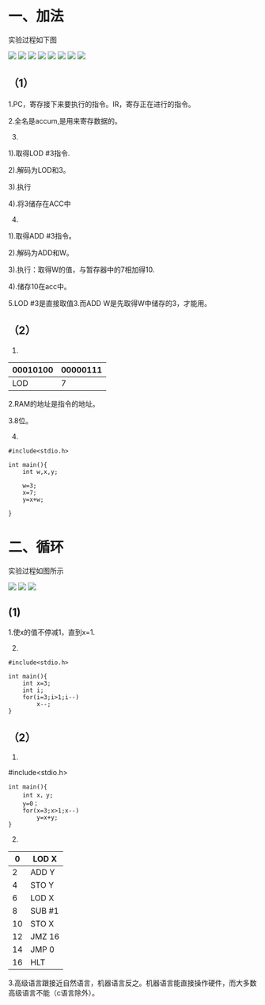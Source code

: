 # 一、加法
实验过程如下图

![](images/0.png)
![](images/1.png)
![](images/2.png)
![](images/3.png)
![](images/4.png)
![](images/5.png)
![](images/6.png)
![](images/7.png)

## （1）

1.PC，寄存接下来要执行的指令。IR，寄存正在进行的指令。

2.全名是accum,是用来寄存数据的。

3.

1).取得LOD #3指令.

2).解码为LOD和3。

3).执行

4).将3储存在ACC中

4.

1).取得ADD #3指令。

2).解码为ADD和W。

3).执行：取得W的值，与暂存器中的7相加得10.

4).储存10在acc中。

5.LOD #3是直接取值3.而ADD W是先取得W中储存的3，才能用。

## （2）

1.

|00010100|00000111|
|-|-|
|LOD|7|

2.RAM的地址是指令的地址。

3.8位。

4.

    #include<stdio.h>

    int main(){
        int w,x,y;

        w=3;
        x=7;
        y=x+w;

    }

# 二、循环

实验过程如图所示

![](images/00.png)
![](images/01.png)
![](images/02.png)

## (1)

1.使x的值不停减1，直到x=1.

2.

    #include<stdio.h>

    int main(){
        int x=3;
        int i;
        for(i=3;i>1;i--)
            x--;
    }
## （2）

1.

 #include<stdio.h>

    int main(){
        int x，y;
        y=0；
        for(x=3;x>1;x--)
            y=x+y;
    }

2.

|0|LOD X|
|-|-|
|2|ADD Y|
|4|STO Y|
|6|LOD X|
|8|SUB #1|
|10|STO X|
|12|JMZ 16|
|14|JMP 0|
|16|HLT|

3.高级语言跟接近自然语言，机器语言反之。机器语言能直接操作硬件，而大多数高级语言不能（c语言除外）。